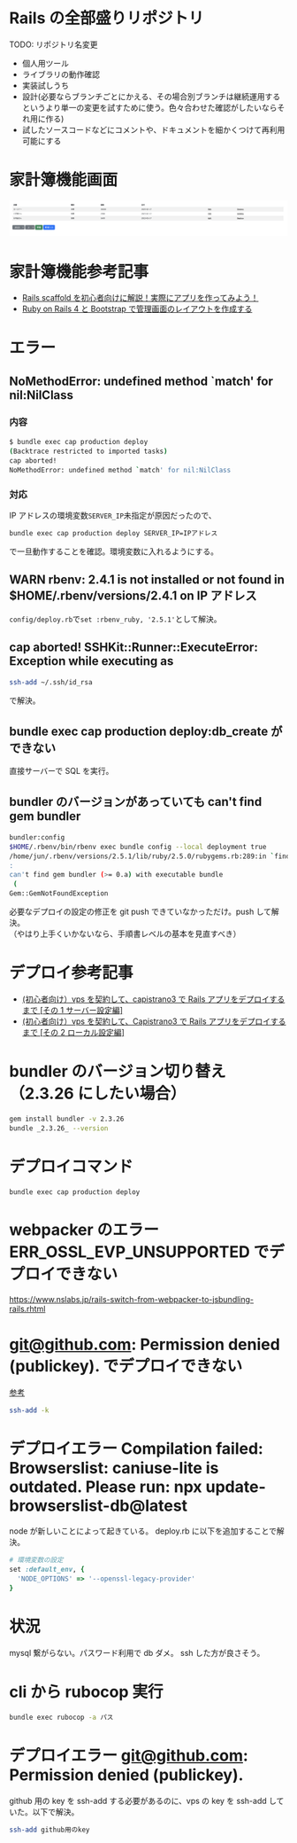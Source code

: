 # Rails の全部盛りリポジトリ

TODO: リポジトリ名変更

- 個人用ツール
- ライブラリの動作確認
- 実装試しうち
- 設計(必要ならブランチごとにかえる、その場合別ブランチは継続運用するというより単一の変更を試すために使う。色々合わせた確認がしたいならそれ用に作る)
- 試したソースコードなどにコメントや、ドキュメントを細かくつけて再利用可能にする

# 家計簿機能画面

![picture 1](images/6d6cbe471ffd83526df01926d5e36572ccc6eec6b8a5b5dedc230c0c61386354.png)

# 家計簿機能参考記事

- [Rails scaffold を初心者向けに解説！実際にアプリを作ってみよう！](https://udemy.benesse.co.jp/development/system/scaffold.html)
- [Ruby on Rails 4 と Bootstrap で管理画面のレイアウトを作成する](https://www.imd-net.com/column/2760/)

# エラー

## NoMethodError: undefined method `match' for nil:NilClass

### 内容

```sh
$ bundle exec cap production deploy
(Backtrace restricted to imported tasks)
cap aborted!
NoMethodError: undefined method `match' for nil:NilClass
```

### 対応

IP アドレスの環境変数`SERVER_IP`未指定が原因だったので、

```sh
bundle exec cap production deploy SERVER_IP=IPアドレス
```

で一旦動作することを確認。環境変数に入れるようにする。

## WARN rbenv: 2.4.1 is not installed or not found in $HOME/.rbenv/versions/2.4.1 on IP アドレス

`config/deploy.rb`で`set :rbenv_ruby, '2.5.1'`として解決。

## cap aborted! SSHKit::Runner::ExecuteError: Exception while executing as

```bash
ssh-add ~/.ssh/id_rsa
```

で解決。

## bundle exec cap production deploy:db_create ができない

直接サーバーで SQL を実行。

## bundler のバージョンがあっていても can't find gem bundler

```bash
bundler:config
$HOME/.rbenv/bin/rbenv exec bundle config --local deployment true
/home/jun/.rbenv/versions/2.5.1/lib/ruby/2.5.0/rubygems.rb:289:in `find_spec_for_exe'
:
can't find gem bundler (>= 0.a) with executable bundle
 (
Gem::GemNotFoundException
```

必要なデプロイの設定の修正を git push できていなかっただけ。push して解決。  
（やはり上手くいかないなら、手順書レベルの基本を見直すべき）

# デプロイ参考記事

- [(初心者向け）vps を契約して、capistrano3 で Rails アプリをデプロイするまで [その 1 サーバー設定編]](https://qiita.com/ryo2132/items/f62690f0b16ec11270fe)
- [(初心者向け）vps を契約して、Capistrano3 で Rails アプリをデプロイするまで [その 2 ローカル設定編]](https://qiita.com/ryo2132/items/03f5f52b43742f5aef10)

# bundler のバージョン切り替え（2.3.26 にしたい場合）

```bash
gem install bundler -v 2.3.26
bundle _2.3.26_ --version
```

# デプロイコマンド

```
bundle exec cap production deploy
```

# webpacker のエラー ERR_OSSL_EVP_UNSUPPORTED でデプロイできない

https://www.nslabs.jp/rails-switch-from-webpacker-to-jsbundling-rails.rhtml

# git@github.com: Permission denied (publickey). でデプロイできない

[参考](https://stackoverflow.com/questions/7968656/why-is-a-cap-deploy-giving-permission-denied-publickey)

```bash
ssh-add -k
```

# デプロイエラー Compilation failed: Browserslist: caniuse-lite is outdated. Please run: npx update-browserslist-db@latest

node が新しいことによって起きている。
deploy.rb に以下を追加することで解決。

```ruby
# 環境変数の設定
set :default_env, {
  'NODE_OPTIONS' => '--openssl-legacy-provider'
}
```

# 状況

mysql 繋がらない。パスワード利用で db ダメ。
ssh した方が良さそう。

# cli から rubocop 実行

```bash
bundle exec rubocop -a パス
```

# デプロイエラー git@github.com: Permission denied (publickey).

github 用の key を ssh-add する必要があるのに、vps の key を ssh-add していた。以下で解決。

```bash
ssh-add github用のkey
```
